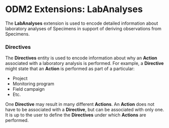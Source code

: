 ODM2 Extensions: LabAnalyses
=====================

The **LabAnalyses** extension is used to encode detailed information about laboratory analyses of Specimens in support of deriving observations from Specimens.



### Directives ###
The **Directives** entity is used to encode information about why an **Action** associated with a laboratory analysis is performed.  For example, a **Directive** might state that an **Action** is performed as part of a particular:

* Project
* Monitoring program
* Field campaign
* Etc.

One **Directive** may result in many different **Actions**.  An **Action** does not have to  be associated with a **Directive**, but can be associated with only one.  It is up to the user to define the **Directives** under which **Actions** are performed.